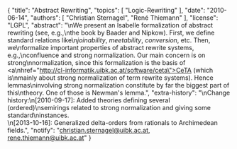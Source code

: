{
    "title": "Abstract Rewriting",
    "topics": [
        "Logic-Rewriting"
    ],
    "date": "2010-06-14",
    "authors": [
        "Christian Sternagel",
        "René Thiemann"
    ],
    "license": "LGPL",
    "abstract": "\nWe present an Isabelle formalization of abstract rewriting (see, e.g.,\nthe book by Baader and Nipkow). First, we define standard relations like\n<i>joinability</i>, <i>meetability</i>, <i>conversion</i>, etc. Then, we\nformalize important properties of abstract rewrite systems, e.g.,\nconfluence and strong normalization. Our main concern is on strong\nnormalization, since this formalization is the basis of <a\nhref=\"http://cl-informatik.uibk.ac.at/software/ceta\">CeTA</a> (which is\nmainly about strong normalization of term rewrite systems). Hence lemmas\ninvolving strong normalization constitute by far the biggest part of this\ntheory. One of those is Newman's lemma.",
    "extra-history": "\nChange history:\n[2010-09-17]: Added theories defining several (ordered)\nsemirings related to strong normalization and giving some standard\ninstances. <br>\n[2013-10-16]: Generalized delta-orders from rationals to Archimedean fields.",
    "notify": "christian.sternagel@uibk.ac.at, rene.thiemann@uibk.ac.at"
}